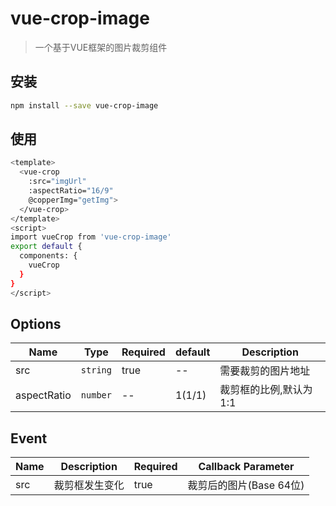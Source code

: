 # vue-crop-image

> 一个基于VUE框架的图片裁剪组件

## 安装
``` bash
npm install --save vue-crop-image
```

## 使用
```bash
<template>
  <vue-crop
    :src="imgUrl"
    :aspectRatio="16/9"
    @copperImg="getImg">
  </vue-crop>
</template>
<script>
import vueCrop from 'vue-crop-image'
export default {
  components: {
    vueCrop
  }
}
</script>
```

## Options

| Name           | Type     | Required | default  | Description                     |
| -------------- | -------- | -------- | -------- | ------------------------------  |
| src            | `string` | true     | --       | 需要裁剪的图片地址                |
| aspectRatio    | `number` | --       | 1(1/1)   | 裁剪框的比例,默认为1:1            |

## Event

| Name           | Description      | Required | Callback Parameter              |
| -------------- | ---------------  | -------- | ------------------------------  |
| src            | 裁剪框发生变化    | true      | 裁剪后的图片(Base 64位)          |


